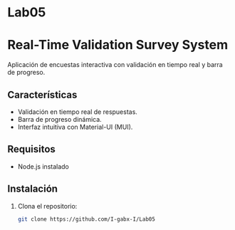 # Lab05

# Real-Time Validation Survey System

Aplicación de encuestas interactiva con validación en tiempo real y barra de progreso.

## Características

- Validación en tiempo real de respuestas.
- Barra de progreso dinámica.
- Interfaz intuitiva con Material-UI (MUI).

## Requisitos

- Node.js instalado

## Instalación

1. Clona el repositorio:
   ```bash
   git clone https://github.com/I-gabx-I/Lab05
   ```
